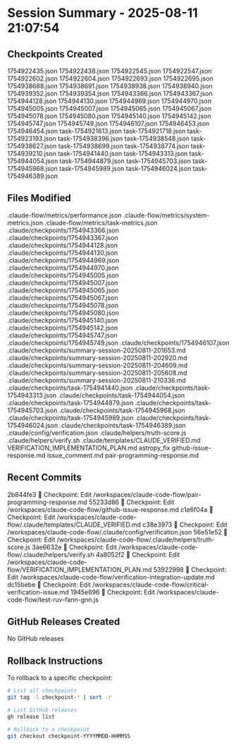 # Session Summary - 2025-08-11 21:07:54

## Checkpoints Created
1754922435.json
1754922438.json
1754922545.json
1754922547.json
1754922602.json
1754922604.json
1754922693.json
1754922695.json
1754938688.json
1754938691.json
1754938938.json
1754938940.json
1754939352.json
1754939354.json
1754943366.json
1754943367.json
1754944128.json
1754944130.json
1754944969.json
1754944970.json
1754945005.json
1754945007.json
1754945065.json
1754945067.json
1754945078.json
1754945080.json
1754945140.json
1754945142.json
1754945747.json
1754945749.json
1754946107.json
1754946453.json
1754946454.json
task-1754921613.json
task-1754921718.json
task-1754923193.json
task-1754938396.json
task-1754938548.json
task-1754938627.json
task-1754938699.json
task-1754938774.json
task-1754939210.json
task-1754941440.json
task-1754943313.json
task-1754944054.json
task-1754944879.json
task-1754945703.json
task-1754945968.json
task-1754945989.json
task-1754946024.json
task-1754946389.json

## Files Modified
.claude-flow/metrics/performance.json
.claude-flow/metrics/system-metrics.json
.claude-flow/metrics/task-metrics.json
.claude/checkpoints/1754943366.json
.claude/checkpoints/1754943367.json
.claude/checkpoints/1754944128.json
.claude/checkpoints/1754944130.json
.claude/checkpoints/1754944969.json
.claude/checkpoints/1754944970.json
.claude/checkpoints/1754945005.json
.claude/checkpoints/1754945007.json
.claude/checkpoints/1754945065.json
.claude/checkpoints/1754945067.json
.claude/checkpoints/1754945078.json
.claude/checkpoints/1754945080.json
.claude/checkpoints/1754945140.json
.claude/checkpoints/1754945142.json
.claude/checkpoints/1754945747.json
.claude/checkpoints/1754945749.json
.claude/checkpoints/1754946107.json
.claude/checkpoints/summary-session-20250811-201653.md
.claude/checkpoints/summary-session-20250811-202920.md
.claude/checkpoints/summary-session-20250811-204609.md
.claude/checkpoints/summary-session-20250811-205608.md
.claude/checkpoints/summary-session-20250811-210336.md
.claude/checkpoints/task-1754941440.json
.claude/checkpoints/task-1754943313.json
.claude/checkpoints/task-1754944054.json
.claude/checkpoints/task-1754944879.json
.claude/checkpoints/task-1754945703.json
.claude/checkpoints/task-1754945968.json
.claude/checkpoints/task-1754945989.json
.claude/checkpoints/task-1754946024.json
.claude/checkpoints/task-1754946389.json
.claude/config/verification.json
.claude/helpers/truth-score.js
.claude/helpers/verify.sh
.claude/templates/CLAUDE_VERIFIED.md
VERIFICATION_IMPLEMENTATION_PLAN.md
astropy_fix
github-issue-response.md
issue_comment.md
pair-programming-response.md

## Recent Commits
2b844fe3 🔖 Checkpoint: Edit /workspaces/claude-code-flow/pair-programming-response.md
55233d86 🔖 Checkpoint: Edit /workspaces/claude-code-flow/github-issue-response.md
c1e6f04a 🔖 Checkpoint: Edit /workspaces/claude-code-flow/.claude/templates/CLAUDE_VERIFIED.md
c38e3973 🔖 Checkpoint: Edit /workspaces/claude-code-flow/.claude/config/verification.json
56e51e52 🔖 Checkpoint: Edit /workspaces/claude-code-flow/.claude/helpers/truth-score.js
3ae6632e 🔖 Checkpoint: Edit /workspaces/claude-code-flow/.claude/helpers/verify.sh
4a8052f2 🔖 Checkpoint: Edit /workspaces/claude-code-flow/VERIFICATION_IMPLEMENTATION_PLAN.md
53922998 🔖 Checkpoint: Edit /workspaces/claude-code-flow/verification-integration-update.md
dc15bebe 🔖 Checkpoint: Edit /workspaces/claude-code-flow/critical-verification-issue.md
1945e896 🔖 Checkpoint: Edit /workspaces/claude-code-flow/test-ruv-fann-gnn.js

## GitHub Releases Created
No GitHub releases

## Rollback Instructions
To rollback to a specific checkpoint:
```bash
# List all checkpoints
git tag -l checkpoint-* | sort -r

# List GitHub releases
gh release list

# Rollback to a checkpoint
git checkout checkpoint-YYYYMMDD-HHMMSS
```
